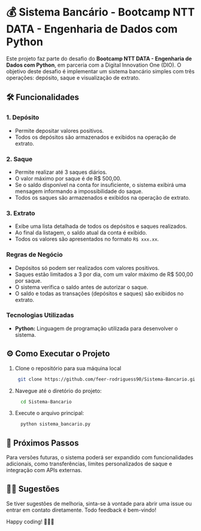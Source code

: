 # 💰 Sistema Bancário - Bootcamp NTT DATA - Engenharia de Dados com Python 

Este projeto faz parte do desafio do **Bootcamp NTT DATA - Engenharia de Dados com Python**, em parceria com a Digital Innovation One (DIO). O objetivo deste desafio é implementar um sistema bancário simples com três operações: depósito, saque e visualização de extrato.

## 🛠 Funcionalidades
### 1. Depósito
- Permite depositar valores positivos.
- Todos os depósitos são armazenados e exibidos na operação de extrato.
### 2. Saque
- Permite realizar até 3 saques diários.
- O valor máximo por saque é de R$ 500,00.
- Se o saldo disponível na conta for insuficiente, o sistema exibirá uma mensagem informando a impossibilidade do saque.
- Todos os saques são armazenados e exibidos na operação de extrato.
### 3. Extrato
- Exibe uma lista detalhada de todos os depósitos e saques realizados.
- Ao final da listagem, o saldo atual da conta é exibido.
- Todos os valores são apresentados no formato `R$ xxx.xx`.

### Regras de Negócio
- Depósitos só podem ser realizados com valores positivos.
- Saques estão limitados a 3 por dia, com um valor máximo de R$ 500,00 por saque.
- O sistema verifica o saldo antes de autorizar o saque.
- O saldo e todas as transações (depósitos e saques) são exibidos no extrato.

### Tecnologias Utilizadas
- **Python:** Linguagem de programação utilizada para desenvolver o sistema.

## ⚙ Como Executar o Projeto
1. Clone o repositório para sua máquina local
   ```bash
    git clone https://github.com/feer-rodriguess90/Sistema-Bancario.git
   ```
2. Navegue até o diretório do projeto:
   ```bash
     cd Sistema-Bancario
   ```
3. Execute o arquivo principal:
   ```bash
     python sistema_bancario.py
   ```

## 🎯 Próximos Passos
Para versões futuras, o sistema poderá ser expandido com funcionalidades adicionais, como transferências, limites personalizados de saque e integração com APIs externas.
  
## ✍🏼 Sugestões
Se tiver sugestões de melhoria, sinta-se à vontade para abrir uma issue ou entrar em contato diretamente. Todo feedback é bem-vindo!

Happy coding! 👩🏽‍💻
